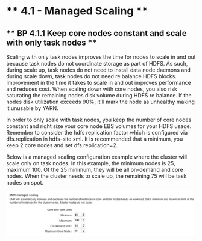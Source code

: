 # ** 4.1 - Managed Scaling **

## ** BP 4.1.1 Keep core nodes constant and scale with only task nodes **

Scaling with only task nodes improves the time for nodes to scale in and out because task nodes do not coordinate storage as part of HDFS. As such, during scale up, task nodes do not need to install data node daemons and during scale down, task nodes do not need re balance HDFS blocks. Improvement in the time it takes to scale in and out improves performance and reduces cost. When scaling down with core nodes, you also risk saturating the remaining nodes disk volume during HDFS re balance. If the nodes disk utilization exceeds 90%, it’ll mark the node as unhealthy making it unusable by YARN. 

In order to only scale with task nodes, you keep the number of core nodes constant and right size your core node EBS volumes for your HDFS usage. Remember to consider the hdfs replication factor which is configured via dfs.replication in hdfs-site.xml. It is recommended that a minimum, you keep 2 core nodes and set dfs.replication=2. 

Below is a managed scaling configuration example where the cluster will scale only on task nodes. In this example, the minimum nodes is 25, maximum 100. Of the 25 minimum, they will be all on-demand and core nodes. When the cluster needs to scale up, the remaining 75 will be task nodes on spot. 

![BP - 4](images/bp-4.png)

<!-- ## ** BP 4.1.2 Monitor Managed Scaling with Cloudwatch Metrics **

## ** BP 4.1.3 Consider adjusting YARN decommissioning timeouts depending on your workload **

## ** BP 4.1.4 When using multiple Task Groups, use the VCPU unit Type for scaling **

## ** BP 4.1.5 When using auto scaling, keep core nodes constant and scale with only task nodes **
## ** BP 4.1.6 When using auto scaling, keep core nodes constant and scale with only task nodes **
## ** BP 4.1.7 When using auto scaling, keep core nodes constant and scale with only task nodes **
## ** BP 4.1.8 When using auto scaling, keep core nodes constant and scale with only task nodes **
## ** BP 4.1.9 When using auto scaling, keep core nodes constant and scale with only task nodes ** -->